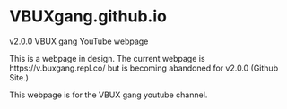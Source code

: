 # VBUXgang.github.io
v2.0.0 VBUX gang YouTube webpage
<html>
  <body>
    <p>This is a webpage in design. The current webpage is https://v.buxgang.repl.co/ but is becoming abandoned for v2.0.0 (Github Site.)</p>
    <p>This webpage is for the VBUX gang youtube channel.</p>
  </body>
  </html>
